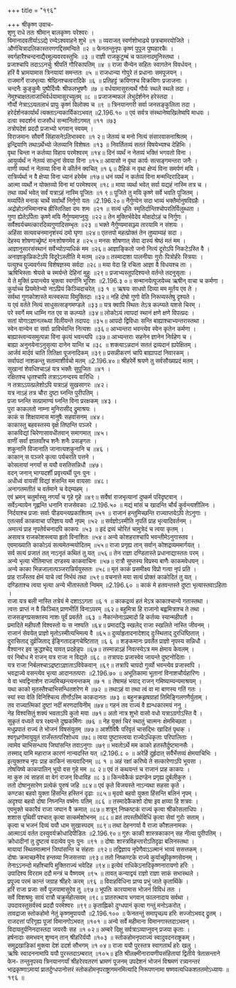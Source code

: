 +++
title = "१९६"

+++
श्रीकृष्ण उवाच-  
शृणु राधे ततः श्रीमान् बालकृष्णः परेश्वरः ।  
विमानादवतीर्याऽऽद्ये रम्येऽश्ववाहने शुभे ॥१ ॥
व्यराजत् स्वर्णशोभाढ्ये छत्रचामरयोजिते ।  
और्णचित्रादलिकास्तरणगद्दिसमन्विते ॥२ ॥
फेनतन्तुनृपः कृष्णं पुपूज पुष्पहारकैः ।  
स्वर्गहारैश्चन्दनाद्यैरमूल्यवरवस्तुभिः ॥३ ॥
राज्ञी राजकुटुम्बं च फालनादमुनिस्तथा ।  
प्रजाश्चापि तदाऽऽनर्चुः श्रीपतिं गौरिकापतिम् ॥४ ॥
राजा सैन्येन सहितः स्वागतेन विवर्धयन् ।  
हरिं वै भ्रामयामास त्रिनयायां समन्ततः ॥५ ॥
राजधान्या गोपुरे तं प्रधानाः समपूजयन् ।  
राजमार्गे राजभृत्याः श्रेष्ठिनश्चत्वरादिके ॥६ ॥
प्रतिहट्टं क्रयिणश्च विक्रयिणः प्रजाजनाः ।  
चन्दनैः कुङ्कुमैः पुष्पैर्दिव्यैः श्रीफलभूषणैः ॥७ ॥
वर्धयामासुरत्यर्थे गौर्यः स्थले स्थले तदा ।  
नेमुश्चाक्षतलाजाभिर्वर्धयामासुरच्युतम् ॥८ ॥
प्रजाजन्मफलं लेभुर्दर्शनेन हरेस्तदा ।  
गौर्यो नेत्राऽऽयतलाभं प्रापुः कृष्णं विलोक्य च ॥९ ॥
त्रिनयानगरी सर्वा जनसङ्कुलिता तदा ।  
हरेर्दर्शनकार्यार्थं त्यक्ताऽन्यकार्यिकाऽभवत् ॥2.196.१० ॥
एवं सर्वत्र संस्थानेष्वखिलेष्वपि माधवः ।  
दत्वा स्वदर्शनं राजसौधं सन्मानितोऽगमत् ॥११ ॥७३  
तत्रोपदेशं प्रददौ प्रजाभ्यो भगवान् स्वयम् ।  
विराजमानः सौवर्णे सिंहासनेऽतिभास्वरः ॥१ २॥
जेतव्यं च मनो नित्यं संसारवासनाश्रितम् ।  
इन्द्रियाणि तथाऽर्थेभ्यो जेतव्यानि विशेषतः ॥१३ ॥
निवर्तितव्यं सततं विषयेभ्यश्च देहिभिः ।  
वृथा चिन्ता न कर्तव्या विहाय परमेश्वरम् ॥१४॥
दिनं व्यर्थं न नेतव्यं भक्तिं भगवतो विना ।  
आयुर्व्यर्थं न नेतव्यं साधूनां सेवया विना ॥१५॥
आयासो न वृथा कार्यः सत्सङ्गमन्तरा जनैः ।  
वाणी व्यर्था न नेतव्या विना मे कीर्तनं क्वचित् ॥१ ६॥
दैहिकं न वृथा क्षेप्यं विना समर्पणं मयि ।  
रात्रिर्व्यर्था न वै क्षेप्या विना ध्यानं हरेर्मम ॥१७॥
धनं व्यर्थं न कर्तव्यं विना मन्मन्दिरादिकम् ।  
आत्मा व्यर्थो न योक्तव्यो विना मां परमेश्वरम् ॥१८॥
माया व्यर्था भवेत् सर्वा यद्यहं नास्मि तत्र च ।  
तथा व्यर्थं भवेत् सर्वं यत्राऽहं नास्मि पूजितः ॥१ ९॥
पूजिते तु मयि कृष्णे सर्वे भवति पूजितम् ।  
मय्यर्पिते मनाक् चार्थे सर्वार्थो निर्गुणो यतः ॥2.196.२०॥
नैर्गुण्येन सदा भाव्यं भक्तैर्मानुषविग्रहैः ।  
अद्रोहोऽनभिमानश्च ह्रीस्तितिक्षा दमः शमः ॥२१ ॥
सत्यं धृतिः स्मृतिर्दान्तिश्चोपरतिर्विलुब्धता ।  
गुणा ह्येतेऽर्पिताः कृष्णे मयि नैर्गुण्यमाप्नुयुः ॥२२॥
तेन मुक्तिर्भवेदेव मोक्षदोऽहं च निर्गुणः ।  
सर्वैश्वर्यचमत्कारदिव्यगुणादिसम्भृतः ॥२३ ॥
भक्ते नैर्गुण्यमासञ्ज्य तारयामि न संशयः ।  
अहिंसा सत्यवचनमानृशंस्यं दमो घृणा ॥२४॥
एतत्तपो महत्प्रोक्तं तेन तुष्याम्यहं सदा ।  
देहस्य शोषणाच्छ्रेष्टं मनःशोषणमेव ह ॥२५॥
मनसः शोषणात् सेवा दास्यं श्रेष्ठं मतं मम ।  
आज्ञानुसारसंस्थानं सर्वेभ्योऽप्यधिकं मम ॥२६॥
आज्ञाङ्कितो जनो नित्यं दूरोऽपि निकटेऽस्ति वै ।  
अनाज्ञाकृन्निकटेऽपि विदूरेऽस्तीति मे मतम् ॥२७॥
तस्मादाशा पालनीयाः गुरोः पित्रोर्हरेः स्त्रियाः ।  
पत्युश्च पूज्यवर्गस्य विशेषज्ञस्य सर्वदा ॥२८॥
मया वेदा हि रचिता आज्ञा वै विधयश्च ताः ।  
ऋषिभिस्ताः श्रेयसे च स्मर्यन्ते देहिनां मुहुः ॥२९॥
प्रजाभ्यस्तूपदिश्यन्ते वर्तन्ते तदनुसृताः ।  
ये ते मुक्तिं प्रयान्त्येव भुक्त्वा स्वर्गानि भूरिशः ॥2.196.३ ०॥
सन्मानयेत्पूजयेच्च ऋषीन् वाचा च कर्मणा ।  
कुर्याच्च प्रियमेतेभ्यो नाऽप्रियं किञ्चिदाचरेत् ॥३ १ ॥
ऋषयः साधवो दिव्या मम मूर्तय एव ते ।  
सर्वथा गुणकोशास्ते मत्स्वरूपा विमुक्तिदाः ॥३२॥
नहि दोषो गुणो वेति निरूप्यस्तेषु दृश्यते ।  
य एवं वर्तते नित्यं साधुसत्सङ्गमण्डले ॥३३॥
यत्र क्वापि स्थितः तेऽत्र कल्प्यते यशसे चिरम् ।  
परे स्वर्गे मम धाम्नि गत एव स कल्प्यते ॥३४॥
लोकोऽयं त्वापदां स्थानं क्षणे क्षणे विपत्प्रदः ।  
सतां योगाऽज्ञानलब्ध्या विलीयन्ते तदापदः ॥३५॥
आपदो द्विविधाः सन्ति बाह्याश्चाभ्यन्तरास्तथा ।  
स्वेन वान्येन वा सर्वाः प्राविर्भवन्ति नित्यशः ॥३६॥
आभ्यन्तरा भवन्त्येव स्वेन कृतेन कर्मणा ।  
बाह्यास्त्वन्यसमुत्पन्ना विना कृत्यं भवन्त्यपि ॥३७॥
आभ्यन्तराः सहनेन ज्ञानेन निर्वहेण च ।  
बाह्या अनुनयेनाऽनुसृत्या दानेन यान्ति च ॥३८ ॥
शक्त्याऽन्नदानं सततं द्रव्यदानं ह्यपेक्षितम् ।  
आर्जवं मार्दवं चाति तितिक्षा पूजनादिकम् ॥३९॥
प्रसन्नीकरणं चापि बाह्यापदां निवारकम् ।  
सर्वापदां नाशकन्तु सतामाशीर्वचो मतम् ॥2.196.४०॥
श्रीहरेर्मे श्रयणे तु सर्वसौख्यप्रदं मतम् ।  
सुखानां शेवधिश्चाऽहं यत्र भक्तैः सुपूजितः ॥४१ ।  
रक्षितश्च धृतश्चापि तत्राऽऽनन्दस्य वारिधिः ।  
न तत्राऽऽपत्प्रलेशोऽपि यत्राऽहं सुखसागरः ॥४२।  
यत्र नाऽहं तत्र चौरा दुष्टा घ्नन्ति पुरीपतिम् ।  
प्रजा घ्नन्ति सत्प्रामाण्यं घ्नन्ति विना प्ररक्षकम् ॥४३ ।  
पुरा काकलतो नाम्ना मुनिरासीद् द्रुमाश्रयः ।  
काकं स शिक्षयामास मानुषैः सहवासनम् ॥४४।  
काकास्तु बहवस्तस्य वृक्षे तिष्ठन्ति पञ्जरे ।  
काकविद्यां चिरेणासावधीतवान् समागमात् ॥४५।  
वाणीं सर्वां ज्ञातवाँश्च शनैः शनैः प्रसङ्गतः ।  
शकुनानि विजानाति जानात्यशकुनानि च ॥४६ ।  
काकान् स पञ्जरे कृत्वा पर्यचरति पत्तने ।  
कोसलायां नगर्यां स ययौ वसतिसन्निधौ ॥४७।  
वदन् जनान् भाग्यदर्शी प्रवृत्त्यर्थी पुनः पुनः ।  
अधीध्वं वायसीं विद्यां शंसन्ति मम वायसाः ॥४८।  
अनागतमतीतं च वर्तमाने च वेद्म्यहम् ।  
एवं भ्रमन् चतुर्मास्सु नगर्यां च गृहे गृहे ॥४९॥
सर्वेषां राजभृत्यानां दुष्कर्म परिदृष्टवान् ।  
सर्वेऽन्यायेन गृह्णन्ति धनानि राजसेवकाः ॥2.196.५० ॥
मद्यं मांसं च खादन्ति चौर्यं कुर्वन्त्यशीलिनः ।  
निर्दयाश्च प्रजाः सर्वाः पीडयन्त्यप्रकाशितम् ॥५१ ॥
राजानं हन्तुमिच्छन्ति राज्याप्तयेऽपि तेऽनुगाः ।  
एतत्सर्वं काकवाचा परिज्ञाय ययौ नृपम् ॥५२ ॥
सर्वज्ञोऽस्मीति नृपतिं प्राह भृत्यादिवर्तनम् ।  
अमात्यं प्राह नृपतेर्वचनादपि काकपः ॥५३ ॥
इदं द्रव्यं चोरितं चामुत्रेदं च त्वया कृतम् ।  
असावत्र राजकोशस्त्वया हृतो विनाशितः ॥५४॥
अन्ये कोशहराश्चापि भवन्तीमेऽनुगास्तव ।  
एवमाख्याति काकोऽयं सत्यमेतन्मयोदितम् ॥५५॥
राजा प्रगृह्य तान् सर्वान् कोशद्रव्यममार्गयत् ।  
सर्व सत्यं प्रजातं तत् नाऽनृतं कथितं तु यत् ॥५६॥
तेन राज्ञा दण्डितास्ते प्रधानाद्यास्ततः परम् ।  
अन्ये भृत्या भीतिमाप्ता दण्डस्य काकवाचिनः ॥५७॥
रात्रौ सुप्तस्य विप्रस्य बाणैः काकमवेधयन् ।  
अन्ये काका भिन्नजालात्पञ्जरान्निर्ययुस्ततः ॥५८॥
मृतं काकं प्रसमीक्ष्य विप्रो गत्वा नृपं प्रति ।  
प्राह राजँस्तव क्षेमं याचे त्वां निर्भयं तथा ॥५९॥
वचनात्ते मया सत्यं प्रोक्तं काकोदितं तु यत् ।  
दण्डिताश्च त्वया भृत्या अन्ये भीतास्ततो न्विमम् ॥2.196.६० ॥
काकं मे हतवन्तस्ते दुष्टा भृत्यास्तवाऽहिताः ।  
राजा यत्र बली नास्ति तत्रेयं मे दशाऽऽगता ॥६ १ ॥
काकद्रव्यं हतं मेऽत्र काकाश्चान्ये गतास्तथा ।  
त्वत्तः प्राप्तं न वै किञ्चित् प्राणभीतिं विनाऽपरम् ॥६२॥
बहुमित्रा हि राजानो बह्वमित्राश्च ते तथा ।  
राजसङ्गप्रसक्तस्य नाशः पूर्वं प्रवर्तते ॥६३ ॥
नैकान्तेनाऽप्रमादो हि कर्तव्यः स्यान्महीपतौ ।  
प्रमादिते महीपतौ विश्वस्तो यः स नश्यति ॥६४॥
प्रमादाद्धि स्खलेद् राजा स्खलिते नास्ति जीवनम् ।  
राजानं सेवयेत् प्राज्ञो मृतोऽस्मीत्यभिमत्य वै ॥६५॥
दुर्व्याहृतादनादेशाद् दुःस्थिताद् दुरधिष्ठितात् ।  
दुरासिताद् दुर्व्रजिताद् ईङ्गितादङ्गचेष्टितात् ॥६ ६ ॥
शङ्कमानः प्रवर्तेत प्राज्ञो नृपस्य सन्निधौ ।  
वैश्वानर इव क्रुद्धश्चेद् यावत् प्रदहेन्नृपः ॥६७॥
तस्मान्नाऽहं निवत्स्येऽत्र मम क्षेमाय केवलम् ।  
परं निबोध मे राजन् यत्र राजा न विद्यते ॥६८ ॥
तत्रापदः प्रजास्वेव जायन्ते दुष्टनोदिताः ।  
यत्र राजा निर्बलश्चाऽद्रष्टाऽज्ञाताऽविवेकवान् ॥६९॥
तत्रापि चापदो गुर्व्यो भवन्त्येव प्रजास्वपि ।  
भवद्राज्ये वसन्त्येव भृत्या आदानतत्पराः ॥2.196.७० ॥
अभूतिकामा भूतानां विनाशचौर्यहारिणः ।  
ये वा भवद्विनाशेन राज्यमिच्छन्त्यनन्तकम् ॥७ १ ॥
तेषामहं भयाद् राजन् गमिष्याम्यन्यमाश्रयम् ।  
यथा काको मृतस्तैश्चाभिसन्धितशरेण मे ॥७२ ॥
तथाऽहं वा तथा त्वं वा मा बाणस्य गतिं गतः ।  
स्यां स्या वेति विनिश्चित्य तीर्णोऽस्मि काकदानतः ॥७३ ॥
बहुनक्रझषग्राहां तिमिङ्गिलगणैर्युताम् ।  
तव राज्यात्मिकां दुष्टां नदीं मरणदायिनीम् ॥७४॥
गहनं तव राज्यं वै ह्यन्धकारमयं ननु ।  
नेह विश्वसितुं शक्यं भवताऽपि कुतो मया ॥७१॥
अतो नात्र शुभो वासो वधो यत्राऽग्रगोऽस्ति वै ।  
सुकृतं वध्यते यत्र रक्ष्यन्ते दुष्प्रकर्मिणः ॥७६ ॥
नेह युक्तं चिरं स्थातुं चात्मनः क्षेममिच्छता ।  
मधुप्रपातं राज्यं ते भोजनं विषसंयुतम् ॥७७॥
आशीविषैः परिवृतं चासद्भिः खादितं पृथक् ।  
श्वगृध्रगोमायुयुतं राजँस्तत्परिशोधय ॥७८॥
त्वया पुष्टास्त्वया राज्येऽधिकृताः परिपालिताः ।  
त्वामेव चाभिसन्धाय जिघांसन्ति तवाऽनुगाः ॥७९॥
भवतोऽर्थे मम काको हतस्तैर्दुष्टमानसैः ।  
तस्माद् यामि महाराज कारणं नान्यदस्ति यत् ॥2.196.८ ० ॥
अरेर्हि दुर्हृदात् सर्वैर्भेत्तव्यं क्षेमयाचिभिः ।  
इत्युक्तश्च नृपः प्राह काकिनं सत्यवादिनम् ॥८ १ ॥
अहं रक्षां करिष्ये ते सत्कारेणाऽपि भूयसा ।  
तोषयिष्ये काकपालिन् भूयो वस गृहे मम ॥८ २॥
एवं तं कथयन्तं च राजानं प्राह काकपः ।  
मा कुरु त्वं साहसं वा वेगं राजन् विधाविह ॥८ ३॥
किन्त्वेकैकं प्रदण्डेन प्रगृह्य दुर्बलीकुरु ।  
ततो दोषानुसारेण प्रत्येकं पुरुषं जहि ॥८४॥
एवं कृते विजयस्ते नाऽन्यथा सहसा कृते ।  
कण्टका बहवो युक्ता हिंसन्ति हस्तिनं दृढाः ॥८५॥
मृदवो बहवो युक्ता हिंसन्ति बलिनं नृपम् ।  
अदृश्या बहवो दोषा निघ्नन्ति वर्ष्मणः पतिम् ॥८६ ॥
तस्मादेकैकशो दोषा इव क्षय्या हि शत्रवः ।  
एवमुक्ते चकारैवं राजा जघान वै क्रमात् ॥८७॥
शत्रून् निष्कष्टकं राज्यं कृत्वा श्रीकोसलाधिपः ।  
शशास पृथिवीं पश्चात् कृत्वा सत्कर्मशोभनम् ॥८८॥
व्रतं तपस्तीर्थविधिं कृत्वा सेवां गुरोः सताम् ।  
कृत्वा च भजनं दिव्यं ययौ धाम सुखास्पदम् ॥८९॥
तथा देहनगर्या वै राजा कौशलनामकः ।  
आत्माऽयं वर्तत दस्युवर्यक्रोधादिपीडितः ॥2.196.९०॥
गुरुः काकी शास्त्रकाकान् सह नीत्वा पुरीपतिम् ।  
क्रोधादीनां तु दुष्टत्वं वदत्येव पुनः पुनः ॥९१ ॥
दोषाः शास्त्रविहन्तारोऽतिदृढा बलिनस्तथा ।  
मायायां स्थितमात्मानं जिघांसन्ति च संहताः ॥९२॥
तद्विज्ञाय नृपेणैवाऽऽत्मानं भाव्यं ससत्तकम् ।  
दोषाः क्रमाच्छनैरेव हन्तव्या निजसत्तया ॥९३॥
ततो निष्कण्टके राज्ये कुर्याच्छ्रीकृष्णसेवनम् ।  
तेनाऽऽनन्दो महाँश्चापि मुक्तिराज्यं भवेदिह ॥९४॥
इत्येवं राधिकेऽनादिकृष्णनारायणो हरिः ।  
उपादिश्य विरराम ददौ मन्त्रं च वैष्णवम् ॥९५ ॥
तावत् कन्याद्वयं राज्ञो राज्ञा साकं सभास्थले ।  
प्रपूज्य परमं कान्तं जग्राह श्रीहरेः करम् ॥९६ ॥
विवाहविधिना प्राप्य प्रभुं जाते कृतार्थिके ।  
हरिं राजा प्रजाः सर्वे पूजयामासुरेव तु ॥९७॥
भूपतिः कारयामास भोजनं विविधं ततः ।  
सर्वे विशश्रमुः सायं रात्रौ चक्रुर्महोत्सवम् ॥९८॥
प्रातरुत्थाय भगवान् फालनादाय सर्वथा ।  
उपदावस्तुसर्वस्वं प्रददौ परमेश्वरः ॥९९॥
कृताह्निको दुग्धपानं कृत्वा गन्तुं मनोऽकरोत् ।  
तावद्राजा स्तोकहोमो नेतुं कृष्णमुपाययौ ॥2.196.१०० ॥
फेनतन्तुं समापृच्छ्य हरिः सज्जोऽभवद् द्रुतम् ।  
राजदत्तां परिगृह्य पूजां विमानगोऽभवत् ॥१०१ ॥
अन्ये सर्वे महीमाना विमानगास्तदाऽभवन् ।  
विदायतूर्यनिनदास्तदा जयरवैः सह ॥१ ०२॥
अम्बरे दिक्षु सर्वत्राऽव्याप्नुवन् प्रजया कृताः ।  
हर्षनादाः समभवन् शृण्वन् तान् श्रीहरिर्ययौ ॥१०३ ॥
स्तोकहोमनृपराज्यं स्वादुवदनराष्ट्रकम् ।  
समुद्रखाडिकां मुक्त्वा देशं ददर्श सौभगम् ॥१ ०४॥
राजा ययौ पुरस्तत्र स्वागतार्थं हरेः खलु ।  
ऋषिः स्वादननामापि ययौ पुरस्तदाऽम्बरात् ॥१०५॥
इति श्रीलक्ष्मीनारायणीयसंहितायां द्वितीये त्रेतासन्ताने फेन- तन्तुनृपस्य त्रिनयानगर्यां श्रीहरेरवतरणं भ्रामणं पूजनम् उपदेशनं भोजनं विश्रमणं रत्र्यनन्तरं भाद्रकृष्णाऽमायां प्रातर्दुग्धपानोत्तरं स्तोकहोमनृपराष्ट्रागमनमित्यादि निरूपणनामा षष्णवत्यधिकशततमोऽध्यायः ॥१९६ ॥
    
